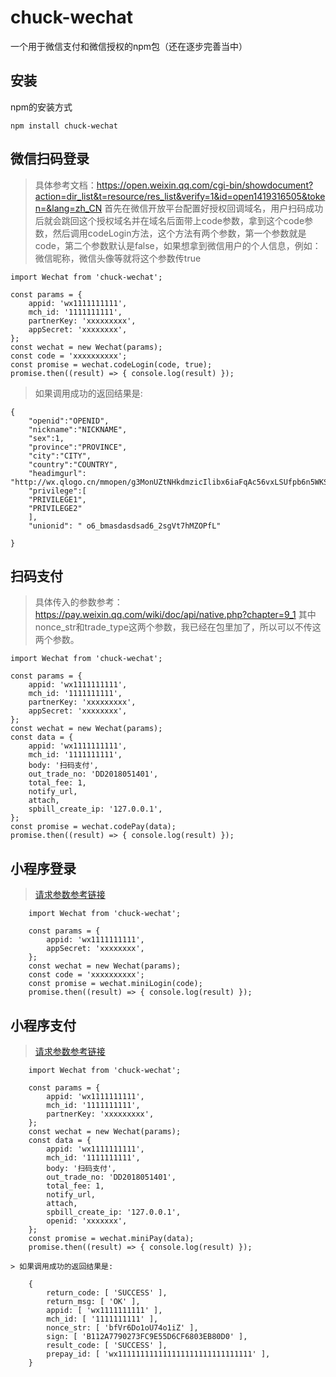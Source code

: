 # chuck-wechat
一个用于微信支付和微信授权的npm包（还在逐步完善当中）
## 安装
npm的安装方式

```
npm install chuck-wechat
```


## 微信扫码登录

> 具体参考文档：https://open.weixin.qq.com/cgi-bin/showdocument?action=dir_list&t=resource/res_list&verify=1&id=open1419316505&token=&lang=zh_CN
> 首先在微信开放平台配置好授权回调域名，用户扫码成功后就会跳回这个授权域名并在域名后面带上code参数，拿到这个code参数，然后调用codeLogin方法，这个方法有两个参数，第一个参数就是code，第二个参数默认是false，如果想拿到微信用户的个人信息，例如：微信昵称，微信头像等就将这个参数传true


    import Wechat from 'chuck-wechat';

    const params = {
        appid: 'wx1111111111',
        mch_id: '1111111111',
        partnerKey: 'xxxxxxxxx',
        appSecret: 'xxxxxxxx',
    };
    const wechat = new Wechat(params);
    const code = 'xxxxxxxxxx';
    const promise = wechat.codeLogin(code, true);
    promise.then((result) => { console.log(result) });

> 如果调用成功的返回结果是:

    {
        "openid":"OPENID",
        "nickname":"NICKNAME",
        "sex":1,
        "province":"PROVINCE",
        "city":"CITY",
        "country":"COUNTRY",
        "headimgurl": "http://wx.qlogo.cn/mmopen/g3MonUZtNHkdmzicIlibx6iaFqAc56vxLSUfpb6n5WKSYVY0ChQKkiaJSgQ1dZuTOgvLLrhJbERQQ4eMsv84eavHiaiceqxibJxCfHe/0",
        "privilege":[
        "PRIVILEGE1",
        "PRIVILEGE2"
        ],
        "unionid": " o6_bmasdasdsad6_2sgVt7hMZOPfL"

    }
## 扫码支付
> 具体传入的参数参考：https://pay.weixin.qq.com/wiki/doc/api/native.php?chapter=9_1 其中nonce_str和trade_type这两个参数，我已经在包里加了，所以可以不传这两个参数。

```
import Wechat from 'chuck-wechat';

const params = {
    appid: 'wx1111111111',
    mch_id: '1111111111',
    partnerKey: 'xxxxxxxxx',
    appSecret: 'xxxxxxxx',
};
const wechat = new Wechat(params);
const data = {
    appid: 'wx1111111111',
    mch_id: '1111111111',
    body: '扫码支付',
    out_trade_no: 'DD2018051401',
    total_fee: 1,
    notify_url,
    attach,
    spbill_create_ip: '127.0.0.1',
};
const promise = wechat.codePay(data);
promise.then((result) => { console.log(result) });
```

## 小程序登录

> [请求参数参考链接](https://developers.weixin.qq.com/miniprogram/dev/api/code2Session.html)

```
    import Wechat from 'chuck-wechat';

    const params = {
        appid: 'wx1111111111',
        appSecret: 'xxxxxxxx',
    };
    const wechat = new Wechat(params);
    const code = 'xxxxxxxxxx';
    const promise = wechat.miniLogin(code);
    promise.then((result) => { console.log(result) });
```

## 小程序支付

>[请求参数参考链接](https://pay.weixin.qq.com/wiki/doc/api/wxa/wxa_api.php?chapter=9_1)

```
    import Wechat from 'chuck-wechat';

    const params = {
        appid: 'wx1111111111',
        mch_id: '1111111111',
        partnerKey: 'xxxxxxxxx',
    };
    const wechat = new Wechat(params);
    const data = {
        appid: 'wx1111111111',
        mch_id: '1111111111',
        body: '扫码支付',
        out_trade_no: 'DD2018051401',
        total_fee: 1,
        notify_url,
        attach,
        spbill_create_ip: '127.0.0.1',
        openid: 'xxxxxxx',
    };
    const promise = wechat.miniPay(data);
    promise.then((result) => { console.log(result) });

> 如果调用成功的返回结果是:

    {
        return_code: [ 'SUCCESS' ],
        return_msg: [ 'OK' ],
        appid: [ 'wx1111111111' ],
        mch_id: [ '1111111111' ],
        nonce_str: [ 'bfVr6Do1oU74o1iZ' ],
        sign: [ 'B112A7790273FC9E55D6CF6803EB80D0' ],
        result_code: [ 'SUCCESS' ],
        prepay_id: [ 'wx111111111111111111111111111111' ],
    }
```
